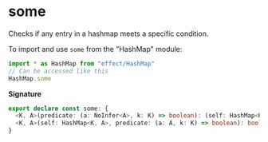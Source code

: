 # some

Checks if any entry in a hashmap meets a specific condition.

To import and use `some` from the "HashMap" module:

```ts
import * as HashMap from "effect/HashMap"
// Can be accessed like this
HashMap.some
```

**Signature**

```ts
export declare const some: {
  <K, A>(predicate: (a: NoInfer<A>, k: K) => boolean): (self: HashMap<K, A>) => boolean
  <K, A>(self: HashMap<K, A>, predicate: (a: A, k: K) => boolean): boolean
}
```
